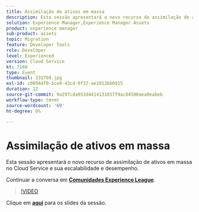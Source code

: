 ```yaml
---
title: Assimilação de ativos em massa
description: Esta sessão apresentará o novo recurso de assimilação de ativos em massa no Cloud Service e sua escalabilidade e desempenho. Esta sessão foi entregue como parte do evento Conteúdo do Adobe Developers Live.
solution: Experience Manager,Experience Manager Assets
product: experience manager
sub-product: assets
topic: Migration
feature: Developer Tools
role: Developer
level: Experienced
version: Cloud Service
kt: 7168
type: Event
thumbnail: 331769.jpg
exl-id: c08944f0-1ce0-43cd-9f37-ae10126b6915
duration: 12
source-git-commit: 9a297cda953d4414131657f9ac84580aea0eabeb
workflow-type: tm+mt
source-wordcount: '69'
ht-degree: 0%

---
```


# Assimilação de ativos em massa

Esta sessão apresentará o novo recurso de assimilação de ativos em massa no Cloud Service e sua escalabilidade e desempenho.

Continuar a conversa em **[Comunidades Experience League](https://adobe.ly/36Yd3v6)**.

>[!VIDEO](https://video.tv.adobe.com/v/331769/?quality=12&learn=on&hidetitle=true)

Clique em **[aqui](/help/adobe-developers-live/assets/asset-bulk-ingestion.pdf)** para os slides da sessão.
